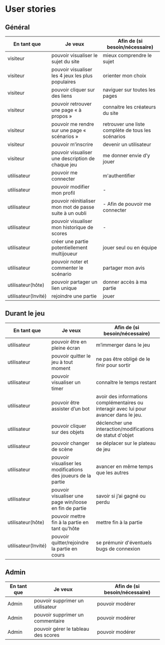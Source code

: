 # User stories

## Général

| En tant que         | Je veux                                                 | Afin de (si besoin/nécessaire)                     |
| ------------------- | ------------------------------------------------------- | -------------------------------------------------- |
| visiteur            | pouvoir visualiser le sujet du site                     | mieux comprendre le sujet                          |
| visiteur            | pouvoir visualiser les 4 jeux les plus populaires       | orienter mon choix                                 |
| visiteur            | pouvoir cliquer sur des liens                           | naviguer sur toutes les pages                      |
| visiteur            | pouvoir retrouver une page « à propos »                 | connaitre les créateurs du site                    |
| visiteur            | pouvoir me rendre sur une page « scénarios »            | retrouver une liste complète de tous les scénarios |
| visiteur            | pouvoir m’inscrire                                      | devenir un utilisateur                             |
| visiteur            | pouvoir visualiser une description de chaque jeu        | me donner envie d’y jouer                          |
| utilisateur         | pouvoir me connecter                                    | m'authentifier                                     |
| utilisateur         | pouvoir modifier mon profil                             | -                                                  |
| utilisateur         | pouvoir réinitialiser mon mot de passe suite à un oubli | - Afin de pouvoir me connecter                     |
| utilisateur         | pouvoir visualiser mon historique de scores             | -                                                  |
| utilisateur         | créer une partie potentiellement multijoueur            | jouer seul ou en équipe                            |
| utilisateur         | pouvoir noter et commenter le scénario                  | partager mon avis                                  |
| utilisateur(hôte)   | pouvoir partager un lien unique                         | donner accès à ma partie                           |
| utilisateur(Invité) | rejoindre une partie                                    | jouer                                              |

## Durant le jeu

| En tant que         | Je veux                                                       | Afin de (si besoin/nécessaire)                                                         |
| ------------------- | ------------------------------------------------------------- | -------------------------------------------------------------------------------------- |
| utilisateur         | pouvoir être en pleine écran                                  | m’immerger dans le jeu                                                                 |
| utilisateur         | pouvoir quitter le jeu à tout moment                          | ne pas être obligé de le finir pour sortir                                             |
| utilisateur         | pouvoir visualiser un timer                                   | connaître le temps restant                                                             |
| utilisateur         | pouvoir être assister d’un bot                                | avoir des informations complémentaires ou interagir avec lui pour avancer dans le jeu. |
| utilisateur         | pouvoir cliquer sur des objets                                | déclencher une interaction/modifications de statut d'objet                             |
| utilisateur         | pouvoir changer de scène                                      | se déplacer sur le plateau de jeu                                                      |
| utilisateur         | pouvoir visualiser les modifications des joueurs de la partie | avancer en même temps que les autres                                                   |
| utilisateur         | pouvoir visualiser une page win/loose en fin de partie        | savoir si j’ai gagné ou perdu                                                          |
| utilisateur(hôte)   | pouvoir mettre fin à la partie en tant qu'hôte                | mettre fin à la partie                                                                 |
| utilisateur(Invité) | pouvoir quitter/rejoindre la partie en cours                  | se prémunir d'éventuels bugs de connexion                                              |

## Admin

| En tant que | Je veux                             | Afin de (si besoin/nécessaire) |
| ----------- | ----------------------------------- | ------------------------------ |
| Admin       | pouvoir supprimer un utilisateur    | pouvoir modérer                |
| Admin       | pouvoir supprimer un commentaire    | pouvoir modérer                |
| Admin       | pouvoir gérer le tableau des scores | pouvoir modérer                |
